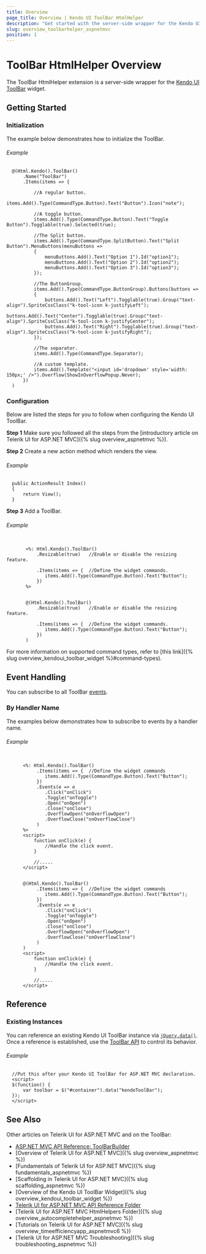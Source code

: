 ```yaml
---
title: Overview
page_title: Overview | Kendo UI ToolBar HtmlHelper
description: "Get started with the server-side wrapper for the Kendo UI ToolBar widget for ASP.NET MVC."
slug: overview_toolbarhelper_aspnetmvc
position: 1
---
```


# ToolBar HtmlHelper Overview

The ToolBar HtmlHelper extension is a server-side wrapper for the [Kendo UI ToolBar](https://demos.telerik.com/kendo-ui/toolbar/index) widget.

## Getting Started

### Initialization

The example below demonstrates how to initialize the ToolBar.  

###### Example

      @(Html.Kendo().ToolBar()
          .Name("ToolBar")
          .Items(items => {

              //A regular button.
              items.Add().Type(CommandType.Button).Text("Button").Icon("note");

              //A toggle button.
              items.Add().Type(CommandType.Button).Text("Toggle Button").Togglable(true).Selected(true);

              //The Split button.
              items.Add().Type(CommandType.SplitButton).Text("Split Button").MenuButtons(menuButtons =>
              {
                  menuButtons.Add().Text("Option 1").Id("option1");
                  menuButtons.Add().Text("Option 2").Id("option2");
                  menuButtons.Add().Text("Option 3").Id("option3");
              });

              //The ButtonGroup.
              items.Add().Type(CommandType.ButtonGroup).Buttons(buttons =>
              {
                  buttons.Add().Text("Left").Togglable(true).Group("text-align").SpriteCssClass("k-tool-icon k-justifyLeft");
                  buttons.Add().Text("Center").Togglable(true).Group("text-align").SpriteCssClass("k-tool-icon k-justifyCenter");
                  buttons.Add().Text("Right").Togglable(true).Group("text-align").SpriteCssClass("k-tool-icon k-justifyRight");
              });

              //The separator.
              items.Add().Type(CommandType.Separator);

              //A custom template.
              items.Add().Template("<input id='dropdown' style='width: 150px;' />").Overflow(ShowInOverflowPopup.Never);
          })
      )

### Configuration

Below are listed the steps for you to follow when configuring the Kendo UI ToolBar.

**Step 1** Make sure you followed all the steps from the [introductory article on Telerik UI for ASP.NET MVC]({% slug overview_aspnetmvc %}).

**Step 2** Create a new action method which renders the view.

###### Example

      public ActionResult Index()
      {
          return View();
      }

**Step 3** Add a ToolBar.

###### Example

```tab-ASPX

       <%: Html.Kendo().ToolBar()
           .Resizable(true)   //Enable or disable the resizing feature.

           .Items(items => {  //Define the widget commands.
              items.Add().Type(CommandType.Button).Text("Button");
           })
       %>
```
```tab-Razor

       @(Html.Kendo().ToolBar()
           .Resizable(true)   //Enable or disable the resizing feature.

           .Items(items => {  //Define the widget commands.
              items.Add().Type(CommandType.Button).Text("Button");
           })
       )
```

For more information on supported command types, refer to [this link]({% slug overview_kendoui_toolbar_widget %}#command-types).

## Event Handling

You can subscribe to all ToolBar [events](/api/javascript/ui/toolbar#events).

### By Handler Name

The examples below demonstrates how to subscribe to events by a handler name.

###### Example

```tab-ASPX

      <%: Html.Kendo().ToolBar()
           .Items(items => {  //Define the widget commands
              items.Add().Type(CommandType.Button).Text("Button");
           })
           .Events(e => e
              .Click("onClick")
              .Toggle("onToggle")
              .Open("onOpen")
              .Close("onClose")
              .OverflowOpen("onOverflowOpen")
              .OverflowClose("onOverflowClose")
           )
      %>
      <script>
          function onClick(e) {
              //Handle the click event.
          }

          //.....
      </script>
```
```tab-Razor

      @(Html.Kendo().ToolBar()
           .Items(items => {  //Define the widget commands
              items.Add().Type(CommandType.Button).Text("Button");
           })
           .Events(e => e
              .Click("onClick")
              .Toggle("onToggle")
              .Open("onOpen")
              .Close("onClose")
              .OverflowOpen("onOverflowOpen")
              .OverflowClose("onOverflowClose")
           )
      )
      <script>
          function onClick(e) {
              //Handle the click event.
          }

          //.....
      </script>
```

## Reference

### Existing Instances

You can reference an existing Kendo UI ToolBar instance via [`jQuery.data()`](http://api.jquery.com/jQuery.data/). Once a reference is established, use the [ToolBar API](/api/javascript/ui/toolbar#methods) to control its behavior.

###### Example

      //Put this after your Kendo UI ToolBar for ASP.NET MVC declaration.
      <script>
      $(function() {
          var toolbar = $("#container").data("kendoToolBar");
      });
      </script>

## See Also

Other articles on Telerik UI for ASP.NET MVC and on the ToolBar:

* [ASP.NET MVC API Reference: ToolBarBuilder](/api/aspnet-mvc/Kendo.Mvc.UI.Fluent/ToolBarBuilder)
* [Overview of Telerik UI for ASP.NET MVC]({% slug overview_aspnetmvc %})
* [Fundamentals of Telerik UI for ASP.NET MVC]({% slug fundamentals_aspnetmvc %})
* [Scaffolding in Telerik UI for ASP.NET MVC]({% slug scaffolding_aspnetmvc %})
* [Overview of the Kendo UI ToolBar Widget]({% slug overview_kendoui_toolbar_widget %})
* [Telerik UI for ASP.NET MVC API Reference Folder](/api/aspnet-mvc/Kendo.Mvc/AggregateFunction)
* [Telerik UI for ASP.NET MVC HtmlHelpers Folder]({% slug overview_autocompletehelper_aspnetmvc %})
* [Tutorials on Telerik UI for ASP.NET MVC]({% slug overview_timeefficiencyapp_aspnetmvc6 %})
* [Telerik UI for ASP.NET MVC Troubleshooting]({% slug troubleshooting_aspnetmvc %})
